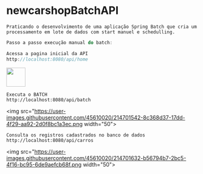 # newcarshopBatchAPI

```Praticando o desenvolvimento de uma aplicação Spring Batch que cria um processamento em lote de dados com start manuel e schedulling.```


```javascript
Passo a passo execução manual do batch:

Acessa a pagina inicial da API
http://localhost:8080/api/home
```
<img src="https://user-images.githubusercontent.com/45610020/214701325-ae47980e-3262-4b73-bb60-4a9ed7ed6df1.png" width="50">

```
Executa o BATCH
http://localhost:8080/api/batch
```
<img src="https://user-images.githubusercontent.com/45610020/214701542-8c368d37-17dd-4f29-aa92-2d0f8bc1a3ec.png width="50">

```
Consulta os registros cadastrados no banco de dados
http://localhost:8080/api/carros
```

<img src="https://user-images.githubusercontent.com/45610020/214701632-b56794b7-2bc5-4f16-bc95-6de9aefcb68f.png width="50">





